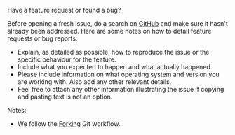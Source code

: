 Have a feature request or found a bug?

Before opening a fresh issue, do a search on [GitHub](https://github.com/roboticslab-uc3m/asibot-main/issues?utf8=%E2%9C%93&q=is%3Aissue) and make sure it hasn't already been addressed. Here are some notes on how to detail feature requests or bug reports:
* Explain, as detailed as possible, how to reproduce the issue or the specific behaviour for the feature.
* Include what you expected to happen and what actually happened.
* Please include information on what operating system and version you are working with. Also add any other relevant details.
* Feel free to attach any other information illustrating the issue if copying and pasting text is not an option.

Notes:
* We follow the [Forking](https://www.atlassian.com/git/tutorials/comparing-workflows/forking-workflow/) Git workflow.
